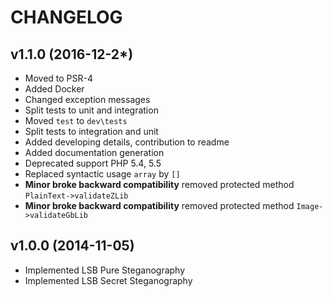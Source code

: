 CHANGELOG
=========

v1.1.0 (2016-12-2*)
-------------------
* Moved to PSR-4
* Added Docker
* Changed exception messages
* Split tests to unit and integration
* Moved `test` to `dev\tests`
* Split tests to integration and unit
* Added developing details, contribution to readme
* Added documentation generation
* Deprecated support PHP 5.4, 5.5
* Replaced syntactic usage `array` by `[]`
* **Minor broke backward compatibility** removed protected method ``PlainText->validateZLib``
* **Minor broke backward compatibility** removed protected method ``Image->validateGbLib``

v1.0.0 (2014-11-05)
-------------------
* Implemented LSB Pure Steganography
* Implemented LSB Secret Steganography 

